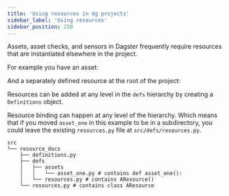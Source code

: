 ```yaml
---
title: 'Using resources in dg projects'
sidebar_label: 'Using resources'
sidebar_position: 250 
---
```


Assets, asset checks, and sensors in Dagster frequently require resources that are instantiated elsewhere in the project. 

For example you have an asset:

<CodeExample path="docs_snippets/docs_snippets/guides/dg/using-resources/1-asset-one.py" />

And a separately defined resource at the root of the project:

<CodeExample path="docs_snippets/docs_snippets/guides/dg/using-resources/2-resources-at-defs-root.py" />

Resources can be added at any level in the `defs` hierarchy by creating a `Definitions` object.

<CodeExample path="docs_snippets/docs_snippets/guides/dg/using-resources/3-resource-defs-at-project-root.py" />

Resource binding can happen at any level of the hierarchy. Which means that if you moved `asset_one` in this example to be in a subdirectory, you could leave the existing `resources.py` file at `src/defs/resources.py`.

```
src
└── resource_docs
    ├── definitions.py
    ├── defs
    │   ├── assets
    │   │   └── asset_one.py # contains def asset_one():
    │   └── resources.py # contains AResource()
    └── resources.py # contains class AResource
```